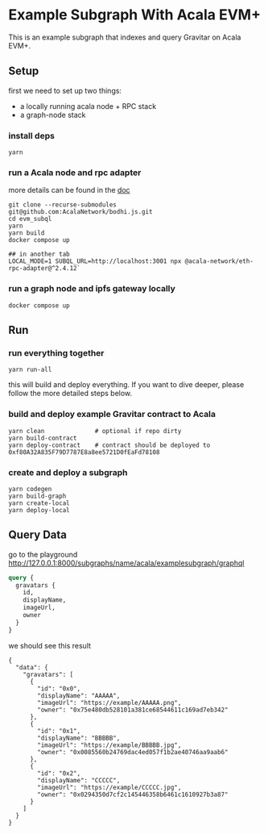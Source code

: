 # Example Subgraph With Acala EVM+
This is an example subgraph that indexes and query Gravitar on Acala EVM+.

## Setup
first we need to set up two things:
- a locally running acala node + RPC stack
- a graph-node stack

### install deps
`yarn`

### run a Acala node and rpc adapter
more details can be found in the [doc](https://evmdocs.acala.network/network/node-setup)
```
git clone --recurse-submodules git@github.com:AcalaNetwork/bodhi.js.git
cd evm_subql
yarn
yarn build
docker compose up

## in another tab
LOCAL_MODE=1 SUBQL_URL=http://localhost:3001 npx @acala-network/eth-rpc-adapter@^2.4.12`
```

### run a graph node and ipfs gateway locally
```
docker compose up
```

## Run
### run everything together
```
yarn run-all
```
this will build and deploy everything. If you want to dive deeper, please follow the more detailed steps below.


### build and deploy example Gravitar contract to Acala
```
yarn clean              # optional if repo dirty
yarn build-contract
yarn deploy-contract    # contract should be deployed to 0xf80A32A835F79D7787E8a8ee5721D0fEaFd78108
```

### create and deploy a subgraph
```
yarn codegen
yarn build-graph
yarn create-local
yarn deploy-local
```

## Query Data
go to the playground http://127.0.0.1:8000/subgraphs/name/acala/examplesubgraph/graphql
```graphql
query {
  gravatars {
    id,
    displayName,
    imageUrl,
    owner
  }
}
```

we should see this result 
```
{
  "data": {
    "gravatars": [
      {
        "id": "0x0",
        "displayName": "AAAAA",
        "imageUrl": "https://example/AAAAA.png",
        "owner": "0x75e480db528101a381ce68544611c169ad7eb342"
      },
      {
        "id": "0x1",
        "displayName": "BBBBB",
        "imageUrl": "https://example/BBBBB.jpg",
        "owner": "0x0085560b24769dac4ed057f1b2ae40746aa9aab6"
      },
      {
        "id": "0x2",
        "displayName": "CCCCC",
        "imageUrl": "https://example/CCCCC.jpg",
        "owner": "0x0294350d7cf2c145446358b6461c1610927b3a87"
      }
    ]
  }
}
```